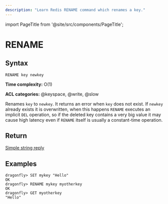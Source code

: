 ```yaml
---
description: "Learn Redis RENAME command which renames a key."
---
```


import PageTitle from '@site/src/components/PageTitle';

# RENAME

<PageTitle title="Redis RENAME Command (Documentation) | Dragonfly" />

## Syntax

    RENAME key newkey

**Time complexity:** O(1)

**ACL categories:** @keyspace, @write, @slow

Renames `key` to `newkey`.
It returns an error when `key` does not exist.
If `newkey` already exists it is overwritten, when this happens `RENAME` executes an implicit `DEL` operation, so if the deleted key contains a very big value it may cause high latency even if `RENAME` itself is usually a constant-time operation.

## Return

[Simple string reply](https://redis.io/docs/reference/protocol-spec/#simple-strings)

## Examples

```shell
dragonfly> SET mykey "Hello"
OK
dragonfly> RENAME mykey myotherkey
OK
dragonfly> GET myotherkey
"Hello"
```
